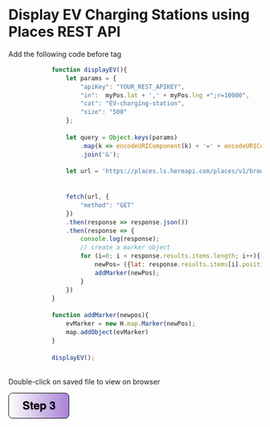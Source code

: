 


# Display EV Charging Stations using Places REST API
Add the following code before </script> tag
```javascript
            function displayEV(){
                let params = {
                    "apiKey": "YOUR_REST_APIKEY",
                    "in":  myPos.lat + ',' + myPos.lng +";r=10000",       // meters
                    "cat": "EV-charging-station",
                    "size": "500"
                };

                let query = Object.keys(params)
                    .map(k => encodeURIComponent(k) + '=' + encodeURIComponent(params[k]))
                    .join('&');

                let url = 'https://places.ls.hereapi.com/places/v1/browse?' + query;


                fetch(url, {
                    "method": "GET"
                })
                .then(response => response.json())
                .then(response => {
                    console.log(response);
                    // create a marker object
                    for (i=0; i < response.results.items.length; i++){  
                        newPos= ({lat: response.results.items[i].position[0], lng: response.results.items[i].position[1]});
                        addMarker(newPos);
                    } 
                })
            }

            function addMarker(newpos){
                evMarker = new H.map.Marker(newPos);
                map.addObject(evMarker)
            }

            displayEV();
```
</br> Double-click on saved file to view on browser

[![Foo](https://github.com/heremaps/devrel-workshops/blob/master/javascript/intro-shruti/img/s3.png)](https://github.com/heremaps/devrel-workshops/blob/master/javascript/intro-shruti/Step3.md) 

